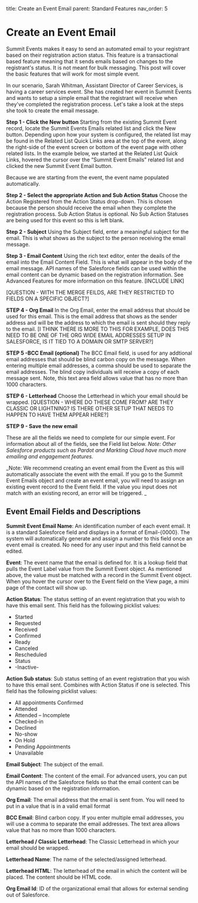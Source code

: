 title: Create an Event Email
parent: Standard Features
nav_order: 5


# Create an Event Email
Summit Events makes it easy to send an automated email to your registrant based on their registration action status.  This feature is a transactional based feature meaning that it sends emails based on changes to the registrant's status.  It is not meant for bulk messaging.  This post will cover the basic features that will work for most simple event.  

In our scenario, Sarah Whitman, Assistant Director of Career Services, is having a career services event.  She has created her event in Summit Events and wants to setup a simple email that the registrant will receive when they've completed the registration process.  Let's take a look at the steps she took to create the email message.

**Step 1 - Click the New button**
Starting from the existing Summit Event record, locate the Summit Events Emails related list and click the New button.  Depending upon how your system is configured, the related list may be found in the Related List Quick Links area at the top of the event, along the right-side of the event screen or bottom of the event page with other related lists. In the example below, we started at the Related List Quick Links, hovered the cursor over the “Summit Event Emails” related list and clicked the new Summit Event Email button.

Because we are starting from the event, the event name populated automatically.

**Step 2 - Select the appropriate Action and Sub Action Status**
Choose the Action Registered from the Action Status drop-down. This is chosen because the person should receive the email when they complete the registration process. Sub Action Status is optional.  No Sub Action Statuses are being used for this event so this is left blank.

**Step 2 - Subject**
Using the Subject field, enter a meaningful subject for the email. This is what shows as the subject to the person receiving the email message.

**Step 3 - Email Content**
Using the rich text editor, enter the deails of the email into the Email Content Field.  This is what will appear in the body of the email message.  API names of the Salesforce fields can be used within the email content can be dynamic based on the registration information.  See Advanced Features for more information on this feature. [INCLUDE LINK]  

[QUESTION - WITH THE MERGE FEILDS, ARE THEY RESTRICTED TO FIELDS ON A SPECIFIC OBJECT?]

**STEP 4 - Org Email**
In the Org Email, enter the email address that should be used for this email. This is the email address that shows as the sender address and will be the address to which the email is sent should they reply to the email.  [I THINK THERE IS MORE TO THIS FOR EXAMPLE, DOES THIS NEED TO BE ONE OF THE ORG WIDE EMAIL ADDRESSES SETUP IN SALESFORCE, IS IT TIED TO A DOMAIN OR SMTP SERVER?]

**STEP 5 -BCC Email (optional)**
The BCC Email field, is used for any addtional email addresses that should be blind carbon copy on the message. When entering multiple email addresses, a comma should be used to separate the email addresses.  The blind copy individuals will receive a copy of each message sent.  Note, this text area field allows value that has no more than 1000 characters. 

**STEP 6 - Letterhead**
Choose the Letterhead in which your email should be wrapped.  [QUESTION - WHERE DO THESE COME FROM?  ARE THEY CLASSIC OR LIGHTNING?  IS THERE OTHER SETUP THAT NEEDS TO HAPPEN TO HAVE THEM APPEAR HERE?]

**STEP 9 - Save the new email**

These are all the fields we need to complete for our simple event.  For information about all of the fields, see the Field list below.
_Note: Other Salesforce products such as Pardot and Markting Cloud have much more emailing and engagement features._
  
_Note: We recommend creating an event email from the Event as this will automatically associate the event with the email. If you go to the Summit Event Emails object and create an event email, you will need to assign an existing event record to the Event field. If the value you input does not match with an existing record, an error will be triggered. _



## Event Email Fields and Descriptions ##
**Summit  Event Email Name**: An identification number of each event email. It is a standard Salesforce field and displays in a format of Email-{0000}. The system will automatically generate and assign a number to this field once an event email is created. No need for any user input and this field cannot be edited.

**Event**: The event name that the email is defined for. It is a lookup field that pulls the Event Label value from the Summit Event object. As mentioned above, the value must be matched with a record in the Summit Event object. When you hover the cursor over to the Event field on the View page, a mini page of the contact will show up. 
 
**Action Status**: The status setting of an event registration that you wish to have this email sent. 
This field has the following picklist values:
* Started 
* Requested
* Received
* Confirmed
* Ready
* Canceled
* Rescheduled
* Status
* -Inactive-

**Action Sub status**: Sub status setting of an event registration that you wish to have this email sent. Combines with Action Status if one is selected.
This field has the following picklist values:
* All appointments Confirmed
* Attended
* Attended – Incomplete
* Checked-in
* Declined
* No-show
* On Hold
* Pending Appointments
* Unavailable

**Email Subject**: The subject of the email.

**Email Content**: The content of the email. For advanced users, you can put the API names of the Salesforce fields so that the email content can be dynamic based on the registration information. 

**Org Email**: The email address that the email is sent from. You will need to put in a value that is in a valid email format

**BCC Email**: Blind carbon copy. If you enter multiple email addresses, you will use a comma to separate the email addresses. The text area allows value that has no more than 1000 characters. 

**Letterhead / Classic Letterhead**: The Classic Letterhead in which your email should be wrapped.

**Letterhead Name**: The name of the selected/assigned letterhead.

**Letterhead HTML**: The letterhead of the email in which the content will be placed. The content should be HTML code.

**Org Email Id**: ID of the organizational email that allows for external sending out of Salesforce.





